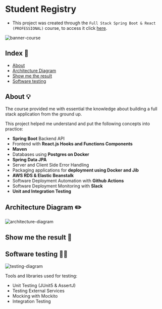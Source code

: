 # Student Registry
- This project was created through the `Full Stack Spring Boot & React (PROFESSIONAL)` course, to access it click [here](https://amigoscode.com/p/full-stack-spring-boot-react).

![banner-course]()

## Index :pushpin:
- [About](#about)
- [Architecture Diagram](#architecture)
- [Show me the result](#result)
- [Software testing](#software-testing)

## About <a name="about"></a> :bulb:
The course provided me with essential the knowledge about building a full stack application from the ground up. 

This project helped me understand and put the following concepts into practice:

- <strong>Spring Boot</strong> Backend API
- Frontend with <strong>React.js Hooks and Functions Components</strong>
- <strong>Maven</strong> 
- Databases using <strong>Postgres on Docker</strong>
- <strong>Spring Data JPA</strong>
- Server and Client Side Error Handling
- Packaging applications for <strong>deployment using Docker and Jib</strong>
- <strong>AWS RDS & Elastic Beanstalk</strong>
- Software Deployment Automation with <strong>Github Actions</strong>
- Software Deployment Monitoring with <strong>Slack</strong>
- <strong>Unit and Integration Testing</strong>

## Architecture Diagram <a name="architecture"></a> :pencil2:

![architecture-diagram]()

## Show me the result <a name="result"></a> :link:

## Software testing <a name="result"></a> :man_technologist:

![testing-diagram]()

Tools and libraries used for testing:

- Unit Testing (JUnit5 & AssertJ)
- Testing External Services
- Mocking with Mockito
- Integration Testing
